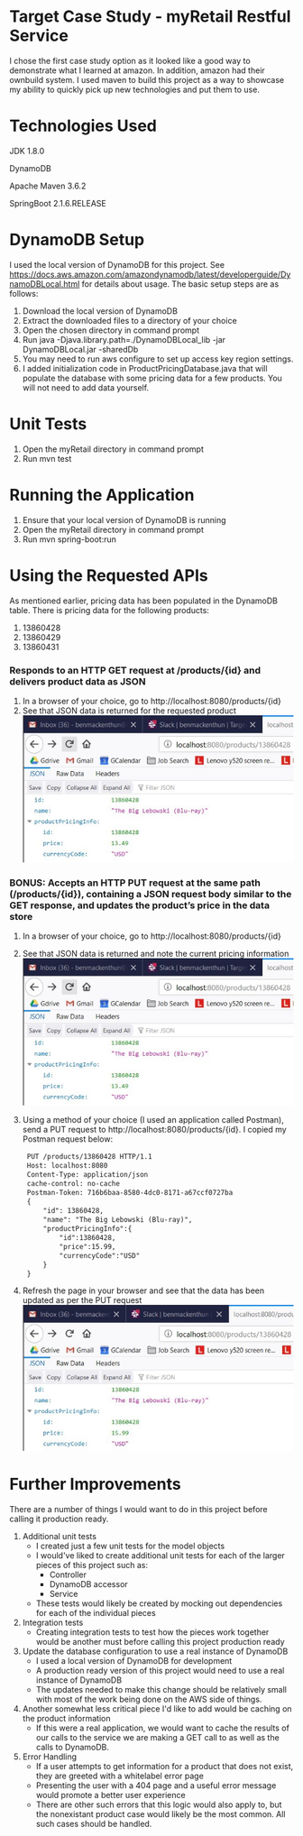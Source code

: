 # Target Case Study - myRetail Restful Service
I chose the first case study option as it looked like a good way to demonstrate what I learned at amazon. In addition, 
amazon had their ownbuild system. I used maven to build this project as a way to showcase my ability to quickly pick up 
new technologies and put them to use.

# Technologies Used
JDK 1.8.0

DynamoDB

Apache Maven 3.6.2

SpringBoot 2.1.6.RELEASE

# DynamoDB Setup 
I used the local version of DynamoDB for this project. See 
https://docs.aws.amazon.com/amazondynamodb/latest/developerguide/DynamoDBLocal.html for details about usage. The basic 
setup steps are as follows:
1. Download the local version of DynamoDB
2. Extract the downloaded files to a directory of your choice
3. Open the chosen directory in command prompt
4. Run java -Djava.library.path=./DynamoDBLocal_lib -jar DynamoDBLocal.jar -sharedDb
5. You may need to run aws configure to set up access key region settings.
6. I added initialization code in ProductPricingDatabase.java that will populate the database with some pricing data for
 a few products. You will not need to add data yourself.

# Unit Tests
1. Open the myRetail directory in command prompt
2. Run mvn test

# Running the Application 
1. Ensure that your local version of DynamoDB is running
2. Open the myRetail directory in command prompt
3. Run mvn spring-boot:run

# Using the Requested APIs
As mentioned earlier, pricing data has been populated in the DynamoDB table. There is pricing data for the following 
products:
1. 13860428
2. 13860429
3. 13860431

### Responds to an HTTP GET request at /products/{id} and delivers product data as JSON
1. In a browser of your choice, go to http://localhost:8080/products/{id}
2. See that JSON data is returned for the requested product
![](https://raw.githubusercontent.com/Bmackent/Target-Case-Study/master/GetRequest.jpg)

### BONUS: Accepts an HTTP PUT request at the same path (/products/{id}), containing a JSON request body similar to the GET response, and updates the product’s price in the data store
1. In a browser of your choice, go to http://localhost:8080/products/{id}
2. See that JSON data is returned and note the current pricing information
![](https://raw.githubusercontent.com/Bmackent/Target-Case-Study/master/GetRequest.jpg)
3. Using a method of your choice (I used an application called Postman), send a PUT request to 
http://localhost:8080/products/{id}. I copied my Postman request below:

        PUT /products/13860428 HTTP/1.1
        Host: localhost:8080
        Content-Type: application/json
        cache-control: no-cache
        Postman-Token: 716b6baa-8580-4dc0-8171-a67ccf0727ba
        {
            "id": 13860428,
            "name": "The Big Lebowski (Blu-ray)",
            "productPricingInfo":{
                "id":13860428,
                "price":15.99,
                "currencyCode":"USD"
            }
        }
4. Refresh the page in your browser and see that the data has been updated as per the PUT request
![](https://raw.githubusercontent.com/Bmackent/Target-Case-Study/master/PutRequest.jpg)

# Further Improvements
There are a number of things I would want to do in this project before calling it production ready.
1. Additional unit tests
    * I created just a few unit tests for the model objects
    * I would've liked to create additional unit tests for each of the larger pieces of this project such as:
        * Controller
        * DynamoDB accessor
        * Service
    * These tests would likely be created by mocking out dependencies for each of the individual pieces
2. Integration tests
    * Creating integration tests to test how the pieces work together would be another must before calling this project
    production ready
3. Update the database configuration to use a real instance of DynamoDB
    * I used a local version of DynamoDB for development
    * A production ready version of this project would need to use a real instance of DynamoDB
    * The updates needed to make this change should be relatively small with most of the work being done on the AWS side
    of things.
4. Another somewhat less critical piece I'd like to add would be caching on the product information
    * If this were a real application, we would want to cache the results of our calls to the service we are making a 
    GET call to as well as the calls to DynamoDB.
5. Error Handling
    * If a user attempts to get information for a product that does not exist, they are greeted with a whitelabel error 
    page
    * Presenting the user with a 404 page and a useful error message would promote a better user experience
    * There are other such errors that this logic would also apply to, but the nonexistant product case would likely be 
    the most common. All such cases should be handled.

